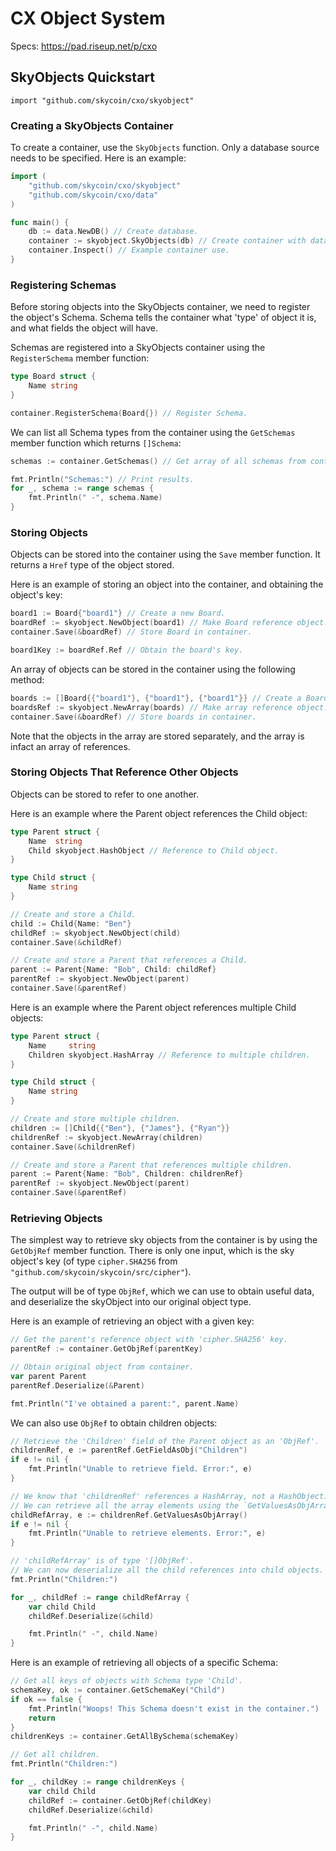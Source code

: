 CX Object System
===
Specs: https://pad.riseup.net/p/cxo

## SkyObjects Quickstart

`import "github.com/skycoin/cxo/skyobject"`

### Creating a SkyObjects Container

To create a container, use the `SkyObjects` function. Only a database source needs to be specified. Here is an example:

```go
import (
    "github.com/skycoin/cxo/skyobject"
    "github.com/skycoin/cxo/data"
)

func main() {    
    db := data.NewDB() // Create database.
    container := skyobject.SkyObjects(db) // Create container with database.
    container.Inspect() // Example container use.
}
```

### Registering Schemas

Before storing objects into the SkyObjects container, we need to register the object's Schema. Schema tells the container what 'type' of object it is, and what fields the object will have.

Schemas are registered into a SkyObjects container using the `RegisterSchema` member function:

```go
type Board struct {
	Name string
}

container.RegisterSchema(Board{}) // Register Schema.
```

We can list all Schema types from the container using the `GetSchemas` member function which returns `[]Schema`:

```go
schemas := container.GetSchemas() // Get array of all schemas from container.

fmt.Println("Schemas:") // Print results.
for _, schema := range schemas {
    fmt.Println(" -", schema.Name)
}
```

### Storing Objects

Objects can be stored into the container using the `Save` member function. It returns a `Href` type of the object stored.

Here is an example of storing an object into the container, and obtaining the object's key:

```go
board1 := Board{"board1"} // Create a new Board.
boardRef := skyobject.NewObject(board1) // Make Board reference object.
container.Save(&boardRef) // Store Board in container.

board1Key := boardRef.Ref // Obtain the board's key.
```

An array of objects can be stored in the container using the following method:

```go
boards := []Board{{"board1"}, {"board1"}, {"board1"}} // Create a Board array.
boardsRef := skyobject.NewArray(boards) // Make array reference object.
container.Save(&boardRef) // Store boards in container.
```

Note that the objects in the array are stored separately, and the array is infact an array of references.

### Storing Objects That Reference Other Objects

Objects can be stored to refer to one another.

Here is an example where the Parent object references the Child object:

```go
type Parent struct {
    Name  string
    Child skyobject.HashObject // Reference to Child object.
}

type Child struct {
    Name string
}

// Create and store a Child.
child := Child{Name: "Ben"}
childRef := skyobject.NewObject(child)
container.Save(&childRef)

// Create and store a Parent that references a Child.
parent := Parent{Name: "Bob", Child: childRef}
parentRef := skyobject.NewObject(parent)
container.Save(&parentRef)
```

Here is an example where the Parent object references multiple Child objects:

```go
type Parent struct {
    Name     string
    Children skyobject.HashArray // Reference to multiple children.
}

type Child struct {
    Name string
}

// Create and store multiple children.
children := []Child{{"Ben"}, {"James"}, {"Ryan"}}
childrenRef := skyobject.NewArray(children)
container.Save(&childrenRef)

// Create and store a Parent that references multiple children.
parent := Parent{Name: "Bob", Children: childrenRef}
parentRef := skyobject.NewObject(parent)
container.Save(&parentRef)
```

### Retrieving Objects

The simplest way to retrieve sky objects from the container is by using the `GetObjRef` member function. There is only one input, which is the sky object's key (of type `cipher.SHA256` from `"github.com/skycoin/skycoin/src/cipher"`).

The output will be of type `ObjRef`, which we can use to obtain useful data, and deserialize the skyObject into our original object type.

Here is an example of retrieving an object with a given key:

```go
// Get the parent's reference object with 'cipher.SHA256' key.
parentRef := container.GetObjRef(parentKey) 

// Obtain original object from container.
var parent Parent
parentRef.Deserialize(&Parent)

fmt.Println("I've obtained a parent:", parent.Name)

```

We can also use `ObjRef` to obtain children objects:

```go
// Retrieve the 'Children' field of the Parent object as an 'ObjRef'.
childrenRef, e := parentRef.GetFieldAsObj("Children")
if e != nil {
    fmt.Println("Unable to retrieve field. Error:", e)
}

// We know that 'childrenRef' references a HashArray, not a HashObject.
// We can retrieve all the array elements using the `GetValuesAsObjArray` member function of 'childrenRef'.
childRefArray, e := childrenRef.GetValuesAsObjArray()
if e != nil {
    fmt.Println("Unable to retrieve elements. Error:", e)
}

// 'childRefArray' is of type '[]ObjRef'.
// We can now deserialize all the child references into child objects.
fmt.Println("Children:")

for _, childRef := range childRefArray {
    var child Child
    childRef.Deserialize(&child)

    fmt.Println(" -", child.Name)
}
```

Here is an example of retrieving all objects of a specific Schema:

```go
// Get all keys of objects with Schema type 'Child'.
schemaKey, ok := container.GetSchemaKey("Child")
if ok == false {
    fmt.Println("Woops! This Schema doesn't exist in the container.")
    return
}
childrenKeys := container.GetAllBySchema(schemaKey)

// Get all children.
fmt.Println("Children:")

for _, childKey := range childrenKeys {
    var child Child
    childRef := container.GetObjRef(childKey)
    childRef.Deserialize(&child)

    fmt.Println(" -", child.Name)
}

```
